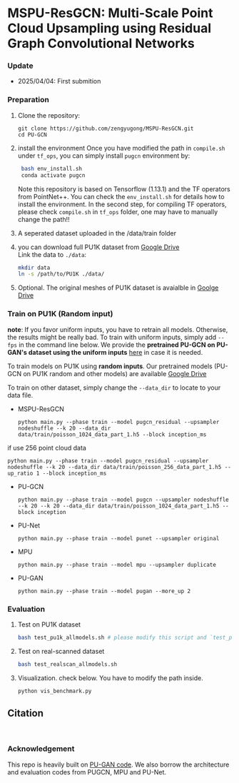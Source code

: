# MSPU-ResGCN: Multi-Scale Point Cloud Upsampling using Residual Graph Convolutional Networks 


### Update
* 2025/04/04: First submition


### Preparation

1. Clone the repository:

   ```shell
   git clone https://github.com/zengyugong/MSPU-ResGCN.git
   cd PU-GCN
   ```
   
2. install the environment
   Once you have modified the path in `compile.sh` under `tf_ops`, you can simply install `pugcn` environment by:  
   
   ```bash
    bash env_install.sh
    conda activate pugcn
   ```
   
   Note this repository is based on Tensorflow (1.13.1) and the TF operators from PointNet++.  You can check the `env_install.sh` for details how to install the environment.  In the second step, for compiling TF operators, please check `compile.sh` in `tf_ops` folder, one may have to manually change the path!!
   
3. A seperated dataset uploaded in the /data/train folder
   
4. you can download full PU1K dataset from [Google Drive](https://drive.google.com/file/d/1oTAx34YNbL6GDwHYL2qqvjmYtTVWcELg/view?usp=sharing)  
    Link the data to `./data`:

    ```bash
    mkdir data
    ln -s /path/to/PU1K ./data/
    ```
5. Optional. The original meshes of PU1K dataset is avaialble in [Goolge Drive](https://drive.google.com/file/d/1tnMjJUeh1e27mCRSNmICwGCQDl20mFae/view?usp=sharing)
    
### Train on PU1K (Random input) 

**note**: If you favor uniform inputs, you have to retrain all models. Otherwise, the results might be really bad. To train with uniform inputs, simply add `--fps` in the command line below.
We provide the **pretrained PU-GCN on PU-GAN's dataset using the uniform inputs** [here](https://drive.google.com/file/d/1xdG3hUomPoUhdusuYjHqCyl8YMBwYrZg/view?usp=share_link) in case it is needed. 

To train models on PU1K using **random inputs**. Our pretrained models (PU-GCN on PU1K random and other models) are available [Google Drive](https://drive.google.com/file/d/1vusBIw7sd69gnyaeoWMiGaPHfkyHM5Qb/view?usp=sharing)

To train on other dataset, simply change the `--data_dir` to locate to your data file. 

-  MSPU-ResGCN
    ```shell
    python main.py --phase train --model pugcn_residual --upsampler nodeshuffle --k 20 --data_dir data/train/poisson_1024_data_part_1.h5 --block inception_ms
    ```
  if use 256 point cloud data
   ```shell
   python main.py --phase train --model pugcn_residual --upsampler nodeshuffle --k 20 --data_dir data/train/poisson_256_data_part_1.h5 --up_ratio 1 --block inception_ms
   ```
-  PU-GCN
    ```shell
    python main.py --phase train --model pugcn --upsampler nodeshuffle --k 20 --k 20 --data_dir data/train/poisson_1024_data_part_1.h5 --block inception
    ```

-  PU-Net
    ```
    python main.py --phase train --model punet --upsampler original  
    ```

-  MPU
    ```
    python main.py --phase train --model mpu --upsampler duplicate 
    ```

-  PU-GAN
    ```
    python main.py --phase train --model pugan --more_up 2 
    ```



### Evaluation

1. Test on PU1K dataset
   ```bash
   bash test_pu1k_allmodels.sh # please modify this script and `test_pu1k.sh` if needed
   ```

5. Test on real-scanned dataset

    ```bash
    bash test_realscan_allmodels.sh
    ```

6. Visualization. 
    check below. You have to modify the path inside. 
    
    ```bash
    python vis_benchmark.py
    ```
    



## Citation



​    
### Acknowledgement
This repo is heavily built on [PU-GAN code](https://github.com/liruihui/PU-GAN). We also borrow the architecture and evaluation codes from PUGCN, MPU and PU-Net. 


